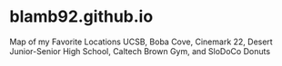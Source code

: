 # blamb92.github.io
Map of my Favorite Locations
UCSB,
Boba Cove,
Cinemark 22,
Desert Junior-Senior High School,
Caltech Brown Gym, 
and SloDoCo Donuts
